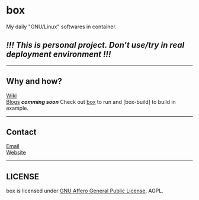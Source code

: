 # box

My daily "GNU/Linux" softwares in container.
## *!!! This is personal project. Don't use/try in real deployment environment !!!*

---

## Why and how?

[Wiki](https://codeberg.org/peterzam/box/wiki)  
[Blogs]() ***comming soon***
Check out [box](https://codeberg.org/peterzam/box/src/branch/main/box) to run and [box-build] to build in example.

---

## Contact
[Email](mail@peterzam.dev)  
[Website](peterzam.dev)

---
## LICENSE

box is licensed under [GNU Affero General Public License](https://www.gnu.org/licenses/agpl-3.0.en.html), AGPL.
